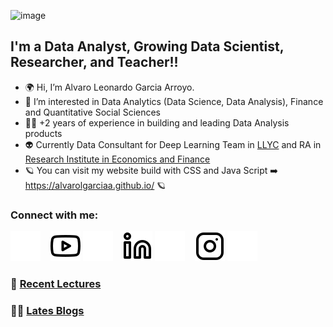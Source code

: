 
![image](https://user-images.githubusercontent.com/83801351/162625407-1522c9fb-6a67-481f-9ad0-509cd9c8c724.png)
## I'm a Data Analyst, Growing Data Scientist, Researcher, and Teacher!!

- 🌍 Hi, I’m Alvaro Leonardo Garcia Arroyo.
- 🚀 I’m interested in Data Analytics (Data Science, Data Analysis), Finance and Quantitative Social Sciences
- 👨‍🚀 +2 years of experience in building and leading Data Analysis products
- 👽 Currently Data Consultant for Deep Learning Team in [LLYC](https://www.llorenteycuenca.com/) and RA in [Research Institute in Economics and Finance](https://ri-ef.com/research-assistant/)
- 🪐 You can visit my website build with CSS and Java Script ➡️ https://alvarolgarciaa.github.io/ 🪐


### Connect with me:
[![website](https://raw.githubusercontent.com/codeSTACKr/codeSTACKr/c83fc14c8d0c15c6a1c82503b25d206e1cc33f9a/img/globe-dark.svg)](https://alvarolgarciaa.github.io/)
&nbsp;&nbsp;
[![website](https://raw.githubusercontent.com/codeSTACKr/codeSTACKr/c83fc14c8d0c15c6a1c82503b25d206e1cc33f9a/img/youtube-light.svg)](https://www.youtube.com/channel/UCu8KzvYKMLjLOI_hbO-aNpg#gh-light-mode-only)
[![website](https://raw.githubusercontent.com/codeSTACKr/codeSTACKr/c83fc14c8d0c15c6a1c82503b25d206e1cc33f9a/img/youtube-dark.svg)](https://www.youtube.com/channel/UCu8KzvYKMLjLOI_hbO-aNpg#gh-dark-mode-only)
&nbsp;&nbsp;
[![website](https://raw.githubusercontent.com/codeSTACKr/codeSTACKr/c83fc14c8d0c15c6a1c82503b25d206e1cc33f9a/img/linkedin-light.svg)](https://linkedin.com/in/%c3%a1lvarogarc%c3%ada#gh-light-mode-only)
[![website](https://raw.githubusercontent.com/codeSTACKr/codeSTACKr/c83fc14c8d0c15c6a1c82503b25d206e1cc33f9a/img/linkedin-dark.svg)](https://linkedin.com/in/%c3%a1lvarogarc%c3%ada#gh-dark-mode-only)
&nbsp;&nbsp;
[![website](https://raw.githubusercontent.com/codeSTACKr/codeSTACKr/c83fc14c8d0c15c6a1c82503b25d206e1cc33f9a/img/instagram-light.svg)](https://www.instagram.com/alvar_____ogarcia#gh-light-mode-only)
[![website](https://raw.githubusercontent.com/codeSTACKr/codeSTACKr/c83fc14c8d0c15c6a1c82503b25d206e1cc33f9a/img/instagram-dark.svg)](https://www.instagram.com/alvar_____ogarcia#gh-dark-mode-only)


### 🚀 [Recent Lectures](https://alvarolgarciaa.github.io/lectures)

### 🧑‍🚀 [Lates Blogs](https://alvarolgarciaa.github.io/blogs)


<!---
AlvaroLGarciaA/AlvaroLGarciaA is a ✨ special ✨ repository because its `README.md` (this file) appears on your GitHub profile.
You can click the Preview link to take a look at your changes.
--->

